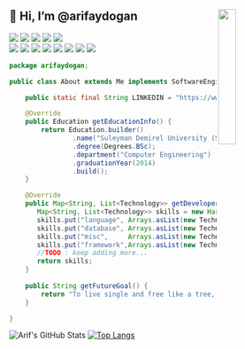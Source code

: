  ## 👋 Hi, I’m @arifaydogan <img src="https://user-images.githubusercontent.com/13220440/138233550-621b4372-99ed-4edd-8518-c04ab88dca80.jpg" width="25%" align="right">


  ![](https://img.shields.io/badge/Editor-IntellijIDEA-informational?style=flat&logo=intellijidea&logoColor=white&color=00aed8)
  ![](https://img.shields.io/badge/Code-Java-informational?style=flat&logo=java&logoColor=white&color=00aed8)
  ![](https://img.shields.io/badge/DB-postreSQL-informational?style=flat&logo=postgresql&logoColor=white&color=00aed8)
  ![](https://img.shields.io/badge/DB-Oracle-informational?style=flat&logo=oracle&logoColor=white&color=00aed8)
  ![](https://img.shields.io/badge/DB-MySQL-informational?style=flat&logo=mysql&logoColor=white&color=00aed8)
<br>
  ![](https://img.shields.io/badge/Tool-Docker-informational?style=flat&logo=docker&logoColor=white&color=00aed8)
  ![](https://img.shields.io/badge/Tool-Kubernetes-informational?style=flat&logo=kubernetes&logoColor=white&color=00aed8)
  ![](https://img.shields.io/badge/Tool-Redis-informational?style=flat&logo=redis&logoColor=white&color=00aed8)
  ![](https://img.shields.io/badge/Tool-RabbitMQ-informational?style=flat&logo=rabbitmq&logoColor=white&color=00aed8)
  ![](https://img.shields.io/badge/Tool-Kubernetes-informational?style=flat&logo=kubernetes&logoColor=white&color=00aed8)
   ![](https://img.shields.io/badge/Framework-Spring-informational?style=flat&logo=spring&logoColor=white&color=00aed8)
  ![](https://img.shields.io/badge/Automobile-Leon-informational?style=flat&logo=seat&logoColor=white&color=00aed8)
  ![](https://img.shields.io/badge/Social-/arifaydogan-informational?style=flat&logo=linkedin&logoColor=white&color=00aed8)
<br>
```java
package arifaydogan;

public class About extends Me implements SoftwareEngineer<ArifAydogan> {

    public static final String LINKEDIN = "https://www.linkedin.com/in/arifaydogan/";

    @Override
    public Education getEducationInfo() {
        return Education.builder()
                .name("Suleyman Demirel University (SDU)");
                .degree(Degrees.BSc);
                .department("Computer Engineering")
                .graduationYear(2014)
                .build();
    }

    @Override
    public Map<String, List<Technology>> getDeveloperSkills() {
       Map<String, List<Technology>> skills = new HashMap<>();
       skills.put("language", Arrays.asList(new Technology[]{new Java(), new JS(), new Node(), new SQL(), new Pyhton()}));
       skills.put("database", Arrays.asList(new Technology[]{new MySql(), new Oracle(), new PostreSQL(), new Redis()}));
       skills.put("misc",     Arrays.asList(new Technology[]{new Docker(), new Kubernetes(), new RabbitMQ()}));
       skills.put("framework",Arrays.asList(new Technology[]{new Spring(), new JSF(), new Dropwizard()}));
       //TODO : keep adding more...
       return skills;
    }
    
    public String getFutureGoal() {
        return "To live single and free like a tree, in fraternity like a forest...";
    }

}
```

![Arif's GitHub Stats](https://github-readme-stats.vercel.app/api?username=arifaydogan&show_icons=true)
[![Top Langs](https://github-readme-stats.vercel.app/api/top-langs/?username=arifaydogan&layout=compact)](https://github.com/arifaydogan/)



